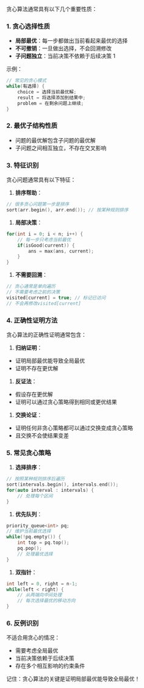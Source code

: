 贪心算法通常具有以下几个重要性质：

### 1. 贪心选择性质
- **局部最优**：每一步都做出当前看起来最优的选择
- **不可撤销**：一旦做出选择，不会回溯修改
- **子问题独立**：当前决策不依赖于后续决策 1

示例：
```cpp
// 常见的贪心模式
while(有选择) {
    choice = 选择当前最优解;
    result = 将选择添加到结果中;
    problem = 在剩余问题上继续;
}
```

### 2. 最优子结构性质
- 问题的最优解包含子问题的最优解
- 子问题之间相互独立，不存在交叉影响

### 3. 特征识别
贪心问题通常具有以下特征：
1. **排序帮助**：
```cpp
// 很多贪心问题第一步是排序
sort(arr.begin(), arr.end()); // 按某种规则排序
```

1. **局部决策**：
```cpp
for(int i = 0; i < n; i++) {
    // 每一步只考虑当前最优
    if(isGood(current)) {
        ans = max(ans, current);
    }
}
```

1. **不需要回溯**：
```cpp
// 贪心通常是单向遍历
// 不需要考虑之前的决策
visited[current] = true; // 标记已访问
// 不会再修改visited[current]
```

### 4. 正确性证明方法
贪心算法的正确性证明通常包含：

1. **归纳证明**：
- 证明局部最优能导致全局最优
- 证明不存在更优解

1. **反证法**：
- 假设存在更优解
- 证明可以通过贪心策略得到相同或更优结果

1. **交换论证**：
- 证明任何非贪心策略都可以通过交换变成贪心策略
- 且交换不会使结果变差

### 5. 常见贪心策略

1. **选择排序**：
```cpp
// 按照某种规则排序后遍历
sort(intervals.begin(), intervals.end());
for(auto interval : intervals) {
    // 处理每个区间
}
```

1. **优先队列**：
```cpp
priority_queue<int> pq;
// 维护当前最优选择
while(!pq.empty()) {
    int top = pq.top();
    pq.pop();
    // 处理最优选择
}
```

1. **双指针**：
```cpp
int left = 0, right = n-1;
while(left < right) {
    // 从两端向中间处理
    // 每次选择最优的移动方向
}
```

### 6. 反例识别
不适合用贪心的情况：
- 需要考虑全局最优
- 当前决策依赖于后续决策
- 存在多个相互影响的约束条件

记住：贪心算法的关键是证明局部最优能导致全局最优！